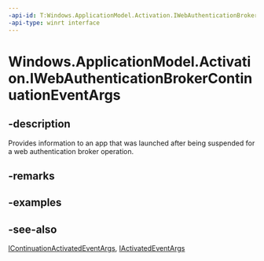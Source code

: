 ```yaml
---
-api-id: T:Windows.ApplicationModel.Activation.IWebAuthenticationBrokerContinuationEventArgs
-api-type: winrt interface
---
```


<!-- Interface syntax.
public interface IWebAuthenticationBrokerContinuationEventArgs : Windows.ApplicationModel.Activation.IActivatedEventArgs, Windows.ApplicationModel.Activation.IContinuationActivatedEventArgs
-->

# Windows.ApplicationModel.Activation.IWebAuthenticationBrokerContinuationEventArgs

## -description
Provides information to an app that was launched after being suspended for a web authentication broker operation.

## -remarks

## -examples

## -see-also
[IContinuationActivatedEventArgs](icontinuationactivatedeventargs.md), [IActivatedEventArgs](iactivatedeventargs.md)